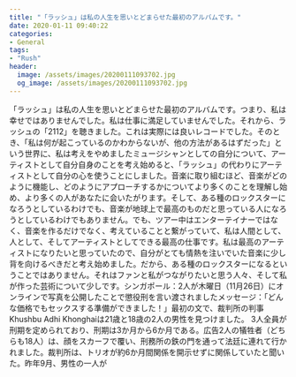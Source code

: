 ```yaml
---
title: "「ラッシュ」は私の人生を思いとどまらせた最初のアルバムです。"
date: 2020-01-11 09:40:22
categories:
- General
tags:
- "Rush"
header:
  image: /assets/images/20200111093702.jpg
  og_image: /assets/images/20200111093702.jpg
---
```


「ラッシュ」は私の人生を思いとどまらせた最初のアルバムです。つまり、私は幸せではありませんでした。私は仕事に満足していませんでした。それから、ラッシュの「2112」を聴きました。これは実際には良いレコードでした。そのとき、「私は何が起こっているのかわからないが、他の方法があるはずだった」という世界に、私は考えをやめましたミュージシャンとしての自分について、アーティストとして自分自身のことを考え始めると、「ラッシュ」の代わりにアーティストとして自分の心を使うことにしました。音楽に取り組むほど、音楽がどのように機能し、どのようにアプローチするかについてより多くのことを理解し始め、より多くの人があなたに会いたがります。そして、ある種のロックスターになろうとしているわけでも、音楽が地球上で最高のものだと思っている人になろうとしているわけでもありません。でも、ツアー中はエンターテイナーではなく、音楽を作るだけでなく、考えていることと繋がっていて、私は人間として、人として、そしてアーティストとしてできる最高の仕事です。私は最高のアーティストになりたいと思っていたので、自分がとても情熱を注いでいた音楽に少し背を向けるべきだと考え始めました。だから、ある種のロックスターになるということではありません。それはファンと私がつながりたいと思う人々、そして私が作った芸術について少しです。シンガポール：2人が木曜日（11月26日）にオンラインで写真を公開したことで懲役刑を言い渡されましたメッセージ：「どんな価格でもセックスする準備ができました！」最初の文で、裁判所の判事Khushbu Adhi Khonghaiは21歳と18歳の2人の男性を見つけました。 3人全員が刑期を定められており、刑期は3か月から6か月である。広告2人の犠牲者（どちらも18人）は、顔をスカーフで覆い、刑務所の鉄の門を通って法廷に連れて行かれました。裁判所は、トリオが約6か月間関係を開示せずに関係していたと聞いた。昨年9月、男性の一人が
